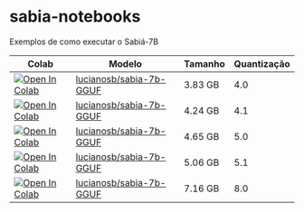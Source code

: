 # sabia-notebooks
Exemplos de como executar o Sabiá-7B

| Colab | Modelo | Tamanho | Quantização 
| --- | --- | --- | --- |
| [![Open In Colab](https://colab.research.google.com/assets/colab-badge.svg)](https://colab.research.google.com/github/lucianosb/cabrita-notebooks/blob/main/sabia_7b_llamacpp_4_0.ipynb) | [lucianosb/sabia-7b-GGUF](https://huggingface.co/lucianosb/sabia-7b-GGUF) | 3.83 GB | 4.0 |
| [![Open In Colab](https://colab.research.google.com/assets/colab-badge.svg)](https://colab.research.google.com/github/lucianosb/cabrita-notebooks/blob/main/sabia_7b_llamacpp_4_1.ipynb) | [lucianosb/sabia-7b-GGUF](https://huggingface.co/lucianosb/sabia-7b-GGUF) | 4.24 GB | 4.1 |
| [![Open In Colab](https://colab.research.google.com/assets/colab-badge.svg)](https://colab.research.google.com/github/lucianosb/cabrita-notebooks/blob/main/sabia_7b_llamacpp_5_0.ipynb) | [lucianosb/sabia-7b-GGUF](https://huggingface.co/lucianosb/sabia-7b-GGUF) | 4.65 GB | 5.0 |
| [![Open In Colab](https://colab.research.google.com/assets/colab-badge.svg)](https://colab.research.google.com/github/lucianosb/cabrita-notebooks/blob/main/sabia_7b_llamacpp_5_1.ipynb) | [lucianosb/sabia-7b-GGUF](https://huggingface.co/lucianosb/sabia-7b-GGUF) | 5.06 GB | 5.1 |
| [![Open In Colab](https://colab.research.google.com/assets/colab-badge.svg)](https://colab.research.google.com/github/lucianosb/cabrita-notebooks/blob/main/sabia_7b_llamacpp_8_0.ipynb) | [lucianosb/sabia-7b-GGUF](https://huggingface.co/lucianosb/sabia-7b-GGUF) | 7.16 GB | 8.0 |